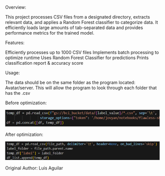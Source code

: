 ﻿Overview: 

This project processes CSV files from a designated directory, extracts relevant data, and applies a Random Forest classifier to categorize data. It efficiently loads large amounts of tab-separated data and provides performance metrics for the trained model. 

Features: 

Efficiently processes up to 1000 CSV files  Implements batch processing to optimize runtime Uses Random Forest Classifier for predictions Prints classification report & accuracy score

Usage: 

The data should be on the same folder as the program located: Avatar/server. This will allow the program to look through each folder that has the .csv

Before optimization: 

![](Aspose.Words.1758be1a-8edb-4d54-9056-5feb5ec34161.001.png)

After optimization: 

![](Aspose.Words.1758be1a-8edb-4d54-9056-5feb5ec34161.002.png)

Original Author: Luis Aguilar 
